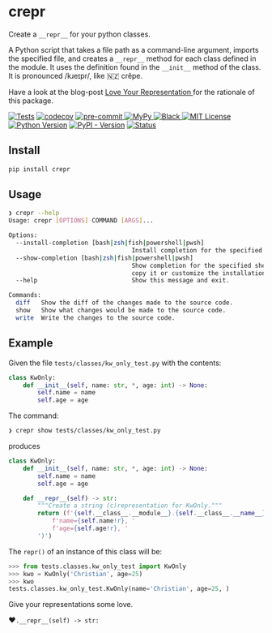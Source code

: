# crepr

Create a ``__repr__`` for your python classes.

A Python script that takes a file path as a command-line argument,
imports the specified file, and creates a `__repr__` method
for each class defined in the module.
It uses the definition found in the  `__init__` method of the class.
It is pronounced /kɹeɪpr/, like 🇳🇿 crêpe.

Have a look at the blog-post [Love Your Representation
](https://dev.to/ldrscke/love-your-representation-27mm) for the rationale of this package.

[![Tests](https://github.com/cleder/crepr/actions/workflows/run-all-tests.yml/badge.svg?branch=main)](https://github.com/cleder/crepr/actions/workflows/run-all-tests.yml)
[![codecov](https://codecov.io/gh/cleder/crepr/graph/badge.svg?token=EGCcrWkpay)](https://codecov.io/gh/cleder/crepr)
[![pre-commit](https://img.shields.io/badge/pre--commit-enabled-brightgreen?logo=pre-commit)
](https://github.com/pre-commit/pre-commit)
[![MyPy](https://img.shields.io/badge/type_checker-mypy-blue)
](http://mypy-lang.org/)
[![Black](https://img.shields.io/badge/code_style-black-000000)
](https://github.com/psf/black)
[![MIT License](https://img.shields.io/pypi/l/crepr)](https://opensource.org/license/mit/)
[![Python Version](https://img.shields.io/pypi/pyversions/crepr)](https://www.python.org/)
[![PyPI - Version](https://img.shields.io/pypi/v/crepr)](https://pypi.org/project/crepr/)
[![Status](https://img.shields.io/pypi/status/crepr)](https://pypi.org/project/crepr/)

## Install

```bash
pip install crepr
```

## Usage

```bash
❯ crepr --help
Usage: crepr [OPTIONS] COMMAND [ARGS]...

Options:
  --install-completion [bash|zsh|fish|powershell|pwsh]
                                  Install completion for the specified shell.
  --show-completion [bash|zsh|fish|powershell|pwsh]
                                  Show completion for the specified shell, to
                                  copy it or customize the installation.
  --help                          Show this message and exit.

Commands:
  diff   Show the diff of the changes made to the source code.
  show   Show what changes would be made to the source code.
  write  Write the changes to the source code.
```

## Example

Given the file `tests/classes/kw_only_test.py` with the contents:

```python
class KwOnly:
    def __init__(self, name: str, *, age: int) -> None:
        self.name = name
        self.age = age
```

The command:

```bash
❯ crepr show tests/classes/kw_only_test.py
```

produces

```python
class KwOnly:
    def __init__(self, name: str, *, age: int) -> None:
        self.name = name
        self.age = age

    def __repr__(self) -> str:
        """Create a string (c)representation for KwOnly."""
        return (f'{self.__class__.__module__}.{self.__class__.__name__}('
            f'name={self.name!r}, '
            f'age={self.age!r}, '
        ')')
```

The `repr()` of an instance of this class will be:

```python
>>> from tests.classes.kw_only_test import KwOnly
>>> kwo = KwOnly('Christian', age=25)
>>> kwo
tests.classes.kw_only_test.KwOnly(name='Christian', age=25, )
```

Give your representations some love.

❤️`.__repr__(self) -> str:`
